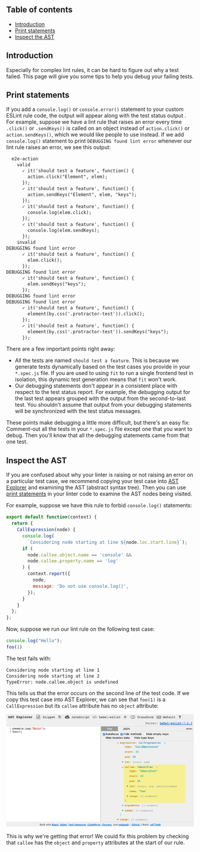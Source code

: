 ## Table of contents

* [Introduction](#introduction)
* [Print statements](#print-statements)
* [Inspect the AST](#inspect-the-ast)

## Introduction

Especially for complex lint rules, it can be hard to figure out why a test failed. This page will give you some tips to help you debug your failing tests.

## Print statements

If you add a `console.log()` or `console.error()` statement to your custom ESLint rule code, the output will appear along with the test status output . For example, suppose we have a lint rule that raises an error every time `.click()` or `.sendKeys()` is called on an object instead of `action.click()` or `action.sendKeys()`, which we would like people to use instead. If we add `console.log()` statement to print `DEBUGGING found lint error` whenever our lint rule raises an error, we see this output:

```text
  e2e-action
    valid
      ✓ it('should test a feature', function() {
        action.click("Element", elem);
      });
      ✓ it('should test a feature', function() {
        action.sendKeys("Element", elem, "keys");
      });
      ✓ it('should test a feature', function() {
        console.log(elem.click);
      });
      ✓ it('should test a feature', function() {
        console.log(elem.sendKeys);
      });
    invalid
DEBUGGING found lint error
      ✓ it('should test a feature', function() {
        elem.click();
      });
DEBUGGING found lint error
      ✓ it('should test a feature', function() {
        elem.sendKeys("keys");
      });
DEBUGGING found lint error
DEBUGGING found lint error
      ✓ it('should test a feature', function() {
        element(by.css('.protractor-test')).click();
      });
      ✓ it('should test a feature', function() {
        element(by.css('.protractor-test')).sendKeys("keys");
      });
```

There are a few important points right away:

* All the tests are named `should test a feature`. This is because we generate tests dynamically based on the test cases you provide in your `*.spec.js` file. If you are used to using `fit` to run a single frontend test in isolation, this dynamic test generation means that `fit` won't work.
* Our debugging statements don't appear in a consistent place with respect to the test status report. For example, the debugging output for the last test appears grouped with the output from the second-to-last test. You shouldn't assume that output from your debugging statements will be synchronized with the test status messages.

These points make debugging a little more difficult, but there's an easy fix: Comment-out all the tests in your `*.spec.js` file except one that you want to debug. Then you'll know that all the debugging statements came from that one test.

## Inspect the AST

If you are confused about why your linter is raising or not raising an error on a particular test case, we recommend copying your test case into [AST Explorer](https://astexplorer.net) and examining the AST (abstract syntax tree). Then you can use [print statements](#print-statements) in your linter code to examine the AST nodes being visited.

For example, suppose we have this rule to forbid `console.log()` statements:

```js
export default function(context) {
  return {
    CallExpression(node) {
      console.log(
        `Considering node starting at line ${node.loc.start.line}`);
      if (
        node.callee.object.name == 'console' &&
        node.callee.property.name == 'log'
      ) {
        context.report({
          node,
          message: 'Do not use console.log()',
        });
      }
    }
  };
};
```

Now, suppose we run our lint rule on the following test case:

```js
console.log("Hello");
foo(1)
```

The test fails with:

```text
Considering node starting at line 1
Considering node starting at line 2
TypeError: node.callee.object is undefined
```

This tells us that the error occurs on the second line of the test code. If we copy this test case into AST Explorer, we can see that `foo(1)` is a `CallExpression` but its `callee` attribute has no `object` attribute:

![Screenshot of AST Explorer with test case and AST.](images/debugCustomESLintChecks.png)

This is why we're getting that error! We could fix this problem by checking that `callee` has the `object` and `property` attributes at the start of our rule.
